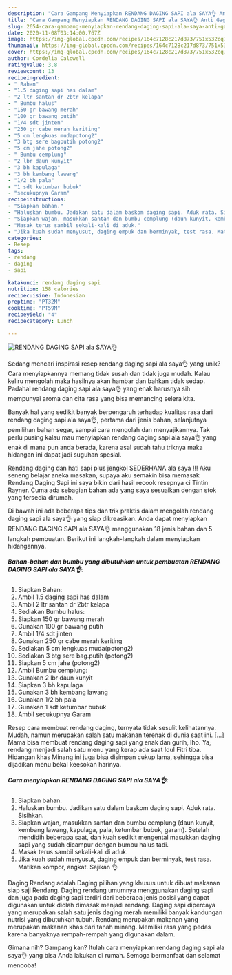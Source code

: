 ```yaml
---
description: "Cara Gampang Menyiapkan RENDANG DAGING SAPI ala SAYA👌 Anti Gagal"
title: "Cara Gampang Menyiapkan RENDANG DAGING SAPI ala SAYA👌 Anti Gagal"
slug: 2654-cara-gampang-menyiapkan-rendang-daging-sapi-ala-saya-anti-gagal
date: 2020-11-08T03:14:00.767Z
image: https://img-global.cpcdn.com/recipes/164c7128c217d873/751x532cq70/rendang-daging-sapi-ala-saya👌-foto-resep-utama.jpg
thumbnail: https://img-global.cpcdn.com/recipes/164c7128c217d873/751x532cq70/rendang-daging-sapi-ala-saya👌-foto-resep-utama.jpg
cover: https://img-global.cpcdn.com/recipes/164c7128c217d873/751x532cq70/rendang-daging-sapi-ala-saya👌-foto-resep-utama.jpg
author: Cordelia Caldwell
ratingvalue: 3.8
reviewcount: 13
recipeingredient:
- " Bahan"
- "1.5 daging sapi has dalam"
- "2 ltr santan dr 2btr kelapa"
- " Bumbu halus"
- "150 gr bawang merah"
- "100 gr bawang putih"
- "1/4 sdt jinten"
- "250 gr cabe merah keriting"
- "5 cm lengkuas mudapotong2"
- "3 btg sere bagputih potong2"
- "5 cm jahe potong2"
- " Bumbu cemplung"
- "2 lbr daun kunyit"
- "3 bh kapulaga"
- "3 bh kembang lawang"
- "1/2 bh pala"
- "1 sdt ketumbar bubuk"
- "secukupnya Garam"
recipeinstructions:
- "Siapkan bahan."
- "Haluskan bumbu. Jadikan satu dalam baskom daging sapi. Aduk rata. Sisihkan."
- "Siapkan wajan, masukkan santan dan bumbu cemplung (daun kunyit, kembang lawang, kapulaga, pala, ketumbar bubuk, garam). Setelah mendidih beberapa saat, dan kuah sedikit mengental masukkan daging sapi yang sudah dicampur dengan bumbu halus tadi."
- "Masak terus sambil sekali-kali di aduk."
- "Jika kuah sudah menyusut, daging empuk dan berminyak, test rasa. Matikan kompor, angkat. Sajikan 👌"
categories:
- Resep
tags:
- rendang
- daging
- sapi

katakunci: rendang daging sapi 
nutrition: 158 calories
recipecuisine: Indonesian
preptime: "PT32M"
cooktime: "PT59M"
recipeyield: "4"
recipecategory: Lunch

---
```



![RENDANG DAGING SAPI ala SAYA👌](https://img-global.cpcdn.com/recipes/164c7128c217d873/751x532cq70/rendang-daging-sapi-ala-saya👌-foto-resep-utama.jpg)

Sedang mencari inspirasi resep rendang daging sapi ala saya👌 yang unik? Cara menyiapkannya memang tidak susah dan tidak juga mudah. Kalau keliru mengolah maka hasilnya akan hambar dan bahkan tidak sedap. Padahal rendang daging sapi ala saya👌 yang enak harusnya sih mempunyai aroma dan cita rasa yang bisa memancing selera kita.

Banyak hal yang sedikit banyak berpengaruh terhadap kualitas rasa dari rendang daging sapi ala saya👌, pertama dari jenis bahan, selanjutnya pemilihan bahan segar, sampai cara mengolah dan menyajikannya. Tak perlu pusing kalau mau menyiapkan rendang daging sapi ala saya👌 yang enak di mana pun anda berada, karena asal sudah tahu triknya maka hidangan ini dapat jadi suguhan spesial.

Rendang daging dan hati sapi plus jengkol SEDERHANA ala saya !!! Aku seneng belajar aneka masakan, supaya aku semakin bisa memasak Rendang Daging Sapi ini saya bikin dari hasil recook resepnya ci Tintin Rayner. Cuma ada sebagian bahan ada yang saya sesuaikan dengan stok yang tersedia dirumah.


Di bawah ini ada beberapa tips dan trik praktis dalam mengolah rendang daging sapi ala saya👌 yang siap dikreasikan. Anda dapat menyiapkan RENDANG DAGING SAPI ala SAYA👌 menggunakan 18 jenis bahan dan 5 langkah pembuatan. Berikut ini langkah-langkah dalam menyiapkan hidangannya.

<!--inarticleads1-->

##### Bahan-bahan dan bumbu yang dibutuhkan untuk pembuatan RENDANG DAGING SAPI ala SAYA👌:

1. Siapkan  Bahan:
1. Ambil 1.5 daging sapi has dalam
1. Ambil 2 ltr santan dr 2btr kelapa
1. Sediakan  Bumbu halus:
1. Siapkan 150 gr bawang merah
1. Gunakan 100 gr bawang putih
1. Ambil 1/4 sdt jinten
1. Gunakan 250 gr cabe merah keriting
1. Sediakan 5 cm lengkuas muda(potong2)
1. Sediakan 3 btg sere bag.putih (potong2)
1. Siapkan 5 cm jahe (potong2)
1. Ambil  Bumbu cemplung:
1. Gunakan 2 lbr daun kunyit
1. Siapkan 3 bh kapulaga
1. Gunakan 3 bh kembang lawang
1. Gunakan 1/2 bh pala
1. Gunakan 1 sdt ketumbar bubuk
1. Ambil secukupnya Garam


Resep cara membuat rendang daging, ternyata tidak sesulit kelihatannya. Mudah, namun merupakan salah satu makanan terenak di dunia saat ini. […] Mama bisa membuat rendang daging sapi yang enak dan gurih, lho. Ya, rendang menjadi salah satu menu yang kerap ada saat Idul Fitri tiba. Hidangan khas Minang ini juga bisa disimpan cukup lama, sehingga bisa dijadikan menu bekal keesokan harinya. 

<!--inarticleads2-->

##### Cara menyiapkan RENDANG DAGING SAPI ala SAYA👌:

1. Siapkan bahan.
1. Haluskan bumbu. Jadikan satu dalam baskom daging sapi. Aduk rata. Sisihkan.
1. Siapkan wajan, masukkan santan dan bumbu cemplung (daun kunyit, kembang lawang, kapulaga, pala, ketumbar bubuk, garam). Setelah mendidih beberapa saat, dan kuah sedikit mengental masukkan daging sapi yang sudah dicampur dengan bumbu halus tadi.
1. Masak terus sambil sekali-kali di aduk.
1. Jika kuah sudah menyusut, daging empuk dan berminyak, test rasa. Matikan kompor, angkat. Sajikan 👌


Daging Rendang adalah Daging pilihan yang khusus untuk dibuat makanan siap saji Rendang. Daging rendang umumnya menggunakan daging sapi dan juga pada daging sapi terdiri dari beberapa jenis posisi yang dapat digunakan untuk diolah dimasak menjadi rendang. Daging sapi dipercaya yang merupakan salah satu jenis daging merah memiliki banyak kandungan nutrisi yang dibutuhkan tubuh. Rendang merupakan makanan yang merupakan makanan khas dari tanah minang. Memiliki rasa yang pedas karena banyaknya rempah-rempah yang digunakan dalam. 

Gimana nih? Gampang kan? Itulah cara menyiapkan rendang daging sapi ala saya👌 yang bisa Anda lakukan di rumah. Semoga bermanfaat dan selamat mencoba!
